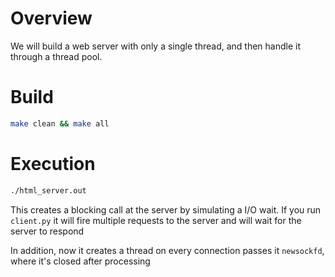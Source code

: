 # Overview

We will build a web server with only a single thread, and then handle it through a thread pool.

# Build

```sh
make clean && make all
```

# Execution

```sh
./html_server.out
```

This creates a blocking call at the server by simulating a I/O wait. If you run `client.py` it will fire multiple requests to the server and will wait for the server to respond

In addition, now it creates a thread on every connection passes it `newsockfd`, where it's closed after processing
